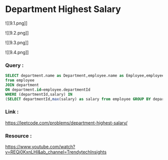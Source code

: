 # Department Highest Salary



![[9.1.png]]


![[9.2.png]]


![[9.3.png]]

![[9.4.png]]

### Query :

```sql
SELECT department.name as Department,employee.name as Employee,employee.salary as Salary 
from employee
JOIN department
ON department.id=employee.departmentId
WHERE (departmentId,salary) IN
(SELECT departmentId,max(salary) as salary from employee GROUP BY departmentId);
```


### Link :
https://leetcode.com/problems/department-highest-salary/

### Resource :
https://www.youtube.com/watch?v=REQj0KxnLHI&ab_channel=TrendytechInsights